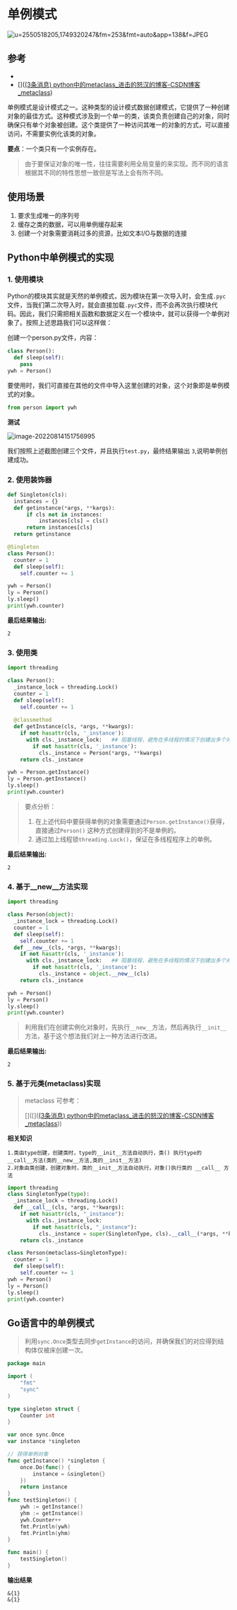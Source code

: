 # 单例模式

![u=2550518205,1749320247&fm=253&fmt=auto&app=138&f=JPEG](C:\Users\86136\Desktop\u=2550518205,1749320247&fm=253&fmt=auto&app=138&f=JPEG.webp)

## 参考

- [](https://www.cnblogs.com/huchong/p/8244279.html)
- []([(3条消息) python中的metaclass_进击的怒汉的博客-CSDN博客_metaclass](https://blog.csdn.net/jiguanglong/article/details/93204314))

单例模式是设计模式之一。这种类型的设计模式数据创建模式，它提供了一种创建对象的最佳方式。这种模式涉及到一个单一的类，该类负责创建自己的对象，同时确保只有单个对象被创建。这个类提供了一种访问其唯一的对象的方式，可以直接访问，不需要实例化该类的对象。

**要点**：一个类只有一个实例存在。

> 由于要保证对象的唯一性，往往需要利用全局变量的来实现。而不同的语言根据其不同的特性思想一致但是写法上会有所不同。

## 使用场景

1. 要求生成唯一的序列号
2. 缓存之类的数据，可以用单例缓存起来
3. 创建一个对象需要消耗过多的资源，比如文本I/O与数据的连接

## Python中单例模式的实现

### 1. 使用模块

Python的模块其实就是天然的单例模式，因为模块在第一次导入时，会生成``.pyc``文件，当我们第二次导入时，就会直接加载``.pyc``文件，而不会再次执行模块代码。因此，我们只需把相关函数和数据定义在一个模块中，就可以获得一个单例对象了。按照上述思路我们可以这样做：

创建一个person.py文件，内容：

```python
class Person():
  def sleep(self):
    pass
ywh = Person()
```

要使用时，我们可直接在其他的文件中导入这里创建的对象，这个对象即是单例模式的对象。

```python
from person import ywh
```

**测试**

![image-20220814151756995](C:\Users\86136\AppData\Roaming\Typora\typora-user-images\image-20220814151756995.png)

我们按照上述截图创建三个文件，并且执行``test.py``，最终结果输出 ``3``,说明单例创建成功。

### 2. 使用装饰器

````python
def Singleton(cls):
  instances = {}
  def getinstance(*args, **kargs):
      if cls not in instances:
          instances[cls] = cls()
      return instances[cls]
  return getinstance

@Singleton
class Person():
  counter = 1
  def sleep(self):
    self.counter += 1

ywh = Person()
ly = Person()
ly.sleep()
print(ywh.counter)
````

**最后结果输出:**

```
2
```

### 3. 使用类

````python
import threading

class Person():
  _instance_lock = threading.Lock()
  counter = 1
  def sleep(self):
    self.counter += 1
  
  @classmethod
  def getInstance(cls, *args, **kwargs):
    if not hasattr(cls, '_instance'):
      with cls._instance_lock:   ## 阻塞线程，避免在多线程的情况下创建出多个对象
        if not hasattr(cls, '_instance'):
          cls._instance = Person(*args, **kwargs)
    return cls._instance

ywh = Person.getInstance()
ly = Person.getInstance()
ly.sleep()
print(ywh.counter)
````

> 要点分析：
>
> 1. 在上述代码中要获得单例的对象需要通过``Person.getInstance()``获得，直接通过``Person()`` 这种方式创建得到的不是单例的。
> 2. 通过加上线程锁``threading.Lock()``，保证在多线程程序上的单例。

**最后结果输出:**

```
2
```

### 4. 基于\_\_new\__方法实现

```python
import threading

class Person(object):
  _instance_lock = threading.Lock()
  counter = 1
  def sleep(self):
    self.counter += 1
  def __new__(cls, *args, **kwargs):
    if not hasattr(cls, '_instance'):
      with cls._instance_lock:   ## 阻塞线程，避免在多线程的情况下创建出多个对象
        if not hasattr(cls, '_instance'):
          cls._instance = object.__new__(cls)
    return cls._instance

ywh = Person()
ly = Person()
ly.sleep()
print(ywh.counter)
```

> 利用我们在创建实例化对象时，先执行``__new__``方法，然后再执行``__init__``方法，基于这个想法我们对上一种方法进行改进。

**最后结果输出:**

```
2
```

### 5. 基于元类(metaclass)实现

> metaclass 可参考：
>
> []([]([(3条消息) python中的metaclass_进击的怒汉的博客-CSDN博客_metaclass](https://blog.csdn.net/jiguanglong/article/details/93204314)))

**相关知识**

````
1.类由type创建，创建类时，type的__init__方法自动执行，类() 执行type的 __call__方法(类的__new__方法,类的__init__方法)
2.对象由类创建，创建对象时，类的__init__方法自动执行，对象()执行类的 __call__ 方法
````

```python
import threading
class SingletonType(type):
  _instance_lock = threading.Lock()
  def __call__(cls, *args, **kwargs):
    if not hasattr(cls, "_instance"):
      with cls._instance_lock:
        if not hasattr(cls, "_instance"):
          cls._instance = super(SingletonType, cls).__call__(*args, **kwargs)
    return cls._instance

class Person(metaclass=SingletonType):
  counter = 1
  def sleep(self):
    self.counter += 1
ywh = Person()
ly = Person()
ly.sleep()
print(ywh.counter)
```

## Go语言中的单例模式

> 利用``sync.Once``类型去同步``getInstance``的访问，并确保我们的对应得到结构体仅被床创建一次。

```go
package main

import (
	"fmt"
	"sync"
)

type singleton struct {
	Counter int
}

var once sync.Once
var instance *singleton

// 获得单例对象
func getInstance() *singleton {
	once.Do(func() {
		instance = &singleton{}
	})
	return instance
}
func testSingleton() {
	ywh := getInstance()
	yhm := getInstance()
	ywh.Counter++
	fmt.Println(ywh)
	fmt.Println(yhm)
}

func main() {
	testSingleton()
}
```

**输出结果**

```
&{1}
&{1}
```

